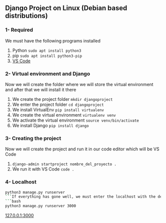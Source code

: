 ## Django Project on Linux (Debian based distributions)
### 1- Required
We must have the following programs installed
1. Python `sudo apt install python3`
2. pip `sudo apt install python3-pip`
3. [VS Code](https://code.visualstudio.com/sha/download?build=stable&os=linux-deb-x64)

### 2- Virtual environment and Django
Now we will create the folder where we will store the virtual environment and after that we will install it there
1. We create the project folder `mkdir djangoproject`
2. We enter the project folder `cd djangoproject`
3. We install VirtualEnv `pip install virtualenv`
4. We create the virtual environment `virtualenv venv`
5. We activate the virtual environment `source venv/bin/activate`
6. We install Django `pip install django`

### 3- Creating the project
Now we will create the project and run it in our code editor which will be VS Code
1. `django-admin startproject nombre_del_proyecto .`
2. We run it with VS Code `code .`

### 4- Localhost
```bash
python3 manage.py runserver
```If everything has gone well, we must enter the localhost with the default port it uses [127.0.0.1:8000](http://127.0.0.1:8000) or if we want to occupy a different port, we will execute 
```bash 
python3 manage.py runserver 3000
```
[127.0.0.1:3000](http://127.0.0.1:3000)
